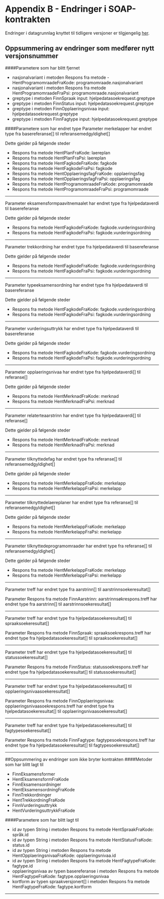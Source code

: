 # Appendix B - Endringer i SOAP-kontrakten

Endringer i datagrunnlag knyttet til tidligere versjoner er tilgjengelig [her](https://kl06-doc.gitbooks.io/kl06-public/content/appendix_b.html).

## Oppsummering av endringer som medfører nytt versjonsnummer
####Parametere som har blitt fjernet
- nasjonalvariant i metoden Respons fra metode - HentProgramomraadeFraKode: programomraade.nasjonalvariant
- nasjonalvariant i metoden Respons fra metode HentProgramomraadeFraPsi: programomraade.nasjonalvariant
- greptype i metoden FinnSpraak input: hjelpedatasoekrequest.greptype
- greptype i metoden FinnStatus input: hjelpedatasoekrequest.greptype
- greptype i metoden FinnOpplaeringsnivaa input: hjelpedatasoekrequest.greptype
- greptype i metoden FinnFagtype input: hjelpedatasoekrequest.greptype

####Parametere som har endret type
Parameter merkelapper har endret type fra basereferanse[] til referansemedgyldighet[]

Dette gjelder på følgende steder

- Respons fra metode HentPlanFraKode: laereplan
- Respons fra metode HentPlanFraPsi: laereplan
- Respons fra metode HentFagkodeFraKode: fagkode
- Respons fra metode HentFagkodeFraPsi: fagkode
- Respons fra metode HentOpplaeringsfagFraKode: opplaeringsfag
- Respons fra metode HentOpplaeringsfagFraPsi: opplaeringsfag
- Respons fra metode HentProgramomraadeFraKode: programomraade
- Respons fra metode HentProgramomraadeFraPsi: programomraade

---
Parameter eksamensformpaavitnemaalet har endret type fra hjelpedataverdi til basereferanse

Dette gjelder på følgende steder

- Respons fra metode HentFagkodeFraKode: fagkode.vurderingsordning
- Respons fra metode HentFagkodeFraPsi: fagkode.vurderingsordning

---
Parameter trekkordning har endret type fra hjelpedataverdi til basereferanse

Dette gjelder på følgende steder

- Respons fra metode HentFagkodeFraKode: fagkode.vurderingsordning
- Respons fra metode HentFagkodeFraPsi: fagkode.vurderingsordning

---
Parameter typeeksamensordning har endret type fra hjelpedataverdi til basereferanse

Dette gjelder på følgende steder

- Respons fra metode HentFagkodeFraKode: fagkode.vurderingsordning
- Respons fra metode HentFagkodeFraPsi: fagkode.vurderingsordning

---
Parameter vurderingsuttrykk har endret type fra hjelpedataverdi til basereferanse

Dette gjelder på følgende steder

- Respons fra metode HentFagkodeFraKode: fagkode.vurderingsordning
- Respons fra metode HentFagkodeFraPsi: fagkode.vurderingsordning

---
Parameter opplaeringsnivaa har endret type fra hjelpedataverdi[] til referanse[]

Dette gjelder på følgende steder

- Respons fra metode HentMerknadFraKode: merknad
- Respons fra metode HentMerknadFraPsi: merknad

---
Parameter relaterteaarstrinn har endret type fra hjelpedataverdi[] til referanse[]

Dette gjelder på følgende steder

- Respons fra metode HentMerknadFraKode: merknad
- Respons fra metode HentMerknadFraPsi: merknad

---
Parameter tilknyttedefag har endret type fra referanse[] til referansemedgyldighet[]

Dette gjelder på følgende steder

- Respons fra metode HentMerkelappFraKode: merkelapp
- Respons fra metode HentMerkelappFraPsi: merkelapp

---
Parameter tilknyttedelaereplaner har endret type fra referanse[] til referansemedgyldighet[]

Dette gjelder på følgende steder

- Respons fra metode HentMerkelappFraKode: merkelapp
- Respons fra metode HentMerkelappFraPsi: merkelapp

---
Parameter tilknyttedeprogramomraader har endret type fra referanse[] til referansemedgyldighet[]

Dette gjelder på følgende steder

- Respons fra metode HentMerkelappFraKode: merkelapp
- Respons fra metode HentMerkelappFraPsi: merkelapp

---
Parameter treff har endret type fra aarstrinn[] til aarstrinnsoekeresultat[]

Parameter Respons fra metode FinnAarstrinn: aarstrinnsøkrespons.treff har endret type fra aarstrinn[] til aarstrinnsoekeresultat[]

---
Parameter treff har endret type fra hjelpedatasoekeresultat[] til spraaksoekeresultat[]

Parameter Respons fra metode FinnSpraak: spraaksoekrespons.treff har endret type fra hjelpedatasoekeresultat[] til spraaksoekeresultat[]

---
Parameter treff har endret type fra hjelpedatasoekeresultat[] til statussoekeresultat[]

Parameter Respons fra metode FinnStatus: statussoekrespons.treff har endret type fra hjelpedatasoekeresultat[] til statussoekeresultat[]

---
Parameter treff har endret type fra hjelpedatasoekeresultat[] til opplaeringsnivaasoekeresultat[]

Parameter Respons fra metode FinnOpplaeringsnivaa: opplaeringsnivaasoekrespons.treff har endret type fra hjelpedatasoekeresultat[] til opplaeringsnivaasoekeresultat[]

---
Parameter treff har endret type fra hjelpedatasoekeresultat[] til fagtypesoekeresultat[]

Parameter Respons fra metode FinnFagtype: fagtypesoekrespons.treff har endret type fra hjelpedatasoekeresultat[] til fagtypesoekeresultat[]

---
##Oppsummering av endringer som ikke bryter kontrakten
####Metoder som har blitt lagt til
- FinnEksamensformer
- HentEksamensformFraKode
- FinnEksamensordninger
- HentEksamensordningFraKode
- FinnTrekkordninger
- HentTrekkordningFraKode
- FinnVurderingsuttrykk
- HentVurderingsuttrykkFraKode

####Parametere som har blitt lagt til
- id av typen String i metoden Respons fra metode HentSpraakFraKode: språk.id
- id av typen String i metoden Respons fra metode HentStatusFraKode: status.id
- id av typen String i metoden Respons fra metode HentOpplaeringsnivaaFraKode: opplaeringsnivaa.id
- id av typen String i metoden Respons fra metode HentFagtypeFraKode: fagtype.id
- opplaeringsnivaa av typen basereferanse i metoden Respons fra metode HentFagtypeFraKode: fagtype.opplaeringsnivaa
- kortform av typen spraakversjonert[] i metoden Respons fra metode HentFagtypeFraKode: fagtype.kortform

---
